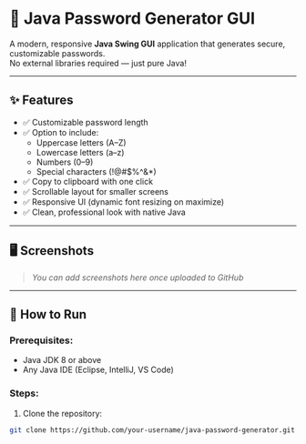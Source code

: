 # 🔐 Java Password Generator GUI

A modern, responsive **Java Swing GUI** application that generates secure, customizable passwords.  
No external libraries required — just pure Java!

---

## ✨ Features

- ✅ Customizable password length
- ✅ Option to include:
  - Uppercase letters (A–Z)
  - Lowercase letters (a–z)
  - Numbers (0–9)
  - Special characters (!@#$%^&*)
- ✅ Copy to clipboard with one click
- ✅ Scrollable layout for smaller screens
- ✅ Responsive UI (dynamic font resizing on maximize)
- ✅ Clean, professional look with native Java

---

## 🖥️ Screenshots

> _You can add screenshots here once uploaded to GitHub_

---

## 🚀 How to Run

### Prerequisites:
- Java JDK 8 or above
- Any Java IDE (Eclipse, IntelliJ, VS Code)

### Steps:
1. Clone the repository:

```bash
git clone https://github.com/your-username/java-password-generator.git
